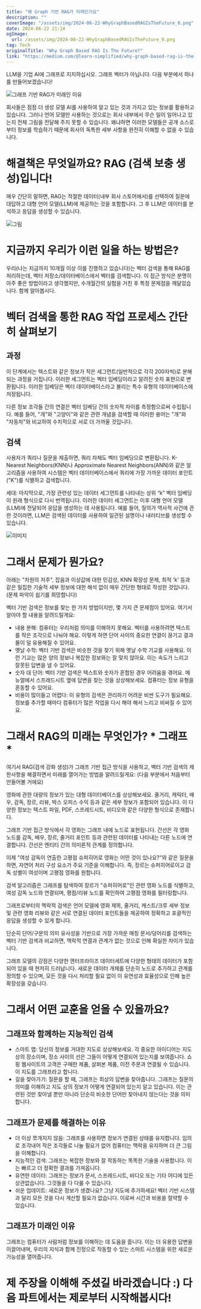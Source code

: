 ```yaml
---
title: "왜 Graph 기반 RAG가 미래인가요"
description: ""
coverImage: "/assets/img/2024-06-22-WhyGraphBasedRAGIsTheFuture_0.png"
date: 2024-06-22 21:14
ogImage: 
  url: /assets/img/2024-06-22-WhyGraphBasedRAGIsTheFuture_0.png
tag: Tech
originalTitle: "Why Graph Based RAG Is The Future?"
link: "https://medium.com/@learn-simplified/why-graph-based-rag-is-the-future-4a8b3ad3c68f"
---
```



LLM을 기업 AI에 그래프로 지지하십시오. 그래프 벡터가 아닙니다. 다음 부분에서 하나를 만들어보겠습니다!

![그래프 기반 RAG가 미래인 이유](/assets/img/2024-06-22-WhyGraphBasedRAGIsTheFuture_0.png)

회사들은 점점 더 생성 모델 AI를 사용하여 알고 있는 것과 가지고 있는 정보를 활용하고 있습니다. 그러나 언어 모델만 사용하는 것으로는 회사 내부에서 무슨 일이 일어나고 있는지 전체 그림을 전달해 주지 못할 수 있습니다. 왜냐하면 이러한 모델들은 공개 소스로부터 정보를 학습하기 때문에 회사의 독특한 세부 사항을 완전히 이해할 수 없을 수 있습니다.

# 해결책은 무엇일까요? RAG (검색 보충 생성)입니다!

<div class="content-ad"></div>

매우 간단히 말하면, RAG는 적절한 데이터(내부 회사 스토어에서)를 선택하여 질문에 대답하고 대형 언어 모델(LLM)에 제공하는 것을 포함합니다. 그 후 LLM은 데이터를 분석하고 응답을 생성할 수 있습니다.

![그림](/assets/img/2024-06-22-WhyGraphBasedRAGIsTheFuture_1.png)

# 지금까지 우리가 이런 일을 하는 방법은?

우리(나는 지금까지 10개월 이상 이를 진행하고 있습니다)는 벡터 검색을 통해 RAG를 처리하는데, 벡터 저장소/데이터베이스에서 벡터를 검색합니다. 이 접근 방식은 분명히 아주 좋은 방법이라고 생각했지만, 수개월간의 실험을 거친 후 특정 문제점을 깨달았습니다. 함께 알아봅시다.

<div class="content-ad"></div>

# 벡터 검색을 통한 RAG 작업 프로세스 간단히 살펴보기

## 과정
이 단계에서는 텍스트와 같은 정보가 작은 세그먼트(일반적으로 각각 200자씩)로 분해되는 과정을 거칩니다. 이러한 세그먼트는 벡터 임베딩이라고 알려진 숫자 표현으로 변환됩니다. 이러한 임베딩은 벡터 데이터베이스라고 불리는 특수 유형의 데이터베이스에 저장됩니다.

다른 정보 조각들 간의 연결은 벡터 임베딩 간의 숫자적 차이를 측정함으로써 수립됩니다. 예를 들어, "개"와 "고양이"와 같은 관련 개념을 검색할 때 이러한 용어는 "개"와 "자동차"와 비교하여 수치적으로 서로 더 가까울 것입니다.

## 검색
사용자가 쿼리나 질문을 제출하면, 쿼리 자체도 벡터 임베딩으로 변환됩니다. K-Nearest Neighbors(KNN)나 Approximate Nearest Neighbors(ANN)와 같은 알고리즘을 사용하여 시스템은 벡터 데이터베이스에서 쿼리에 가장 가까운 데이터 포인트("K")를 식별하고 검색합니다.

<div class="content-ad"></div>

세대: 마지막으로, 가장 관련성 있는 데이터 세그먼트를 나타내는 상위 “k” 벡터 임베딩이 원래 형식으로 다시 번역됩니다. 이러한 데이터 세그먼트는 이후 대형 언어 모델 (LLM)에 전달되어 응답을 생성하는 데 사용됩니다. 예를 들어, 질의가 역사적 사건에 관한 것이라면, LLM은 검색된 데이터를 사용하여 일관된 설명이나 내러티브를 생성할 수 있습니다.

![이미지](/assets/img/2024-06-22-WhyGraphBasedRAGIsTheFuture_2.png)

# 그래서 문제가 뭔가요?

아래는 "차원의 저주", 잡음과 이상값에 대한 민감성, KNN 확장성 문제, 최적 'k' 등과 같은 밀집한 기술적 세부 정보에 대한 해석 없이 매우 간단한 형태로 작성한 것입니다. (문제 파악이 쉽기를 희망합니다)

<div class="content-ad"></div>

벡터 기반 검색은 정보를 찾는 한 가지 방법이지만, 몇 가지 큰 문제점이 있어요. 여기서 알아야 할 내용을 알려드릴게요:

- 내용 분해: 컴퓨터는 우리처럼 의미를 이해하지 못해요. 벡터를 사용하려면 텍스트를 작은 조각으로 나눠야 해요. 이렇게 하면 단어 사이의 중요한 연결이 끊기고 결과물이 덜 유용해질 수 있어요.
- 옛날 수학: 벡터 기반 검색은 비슷한 것을 찾기 위해 옛날 수학 기교를 사용해요. 이런 기교는 많은 양의 정보나 복잡한 정보와는 잘 맞지 않아요. 이는 속도가 느리고 잘못된 답변을 낼 수 있어요.
- 숫자 대 단어: 벡터 기반 검색은 텍스트와 숫자가 혼합된 경우 어려움을 겪어요. 메뉴얼에서 스프레드시트 옆에 답변을 찾는 것을 상상해보세요. 컴퓨터는 정보 유형을 혼동할 수 있어요.
- 비용이 많이들고 어렵다: 이 유형의 검색은 관리하기 어려운 비싼 도구가 필요해요. 정보를 추가할 때마다 컴퓨터가 많은 작업을 다시 해야 해서 느리고 비싸질 수 있어요.

# 그래서 RAG의 미래는 무엇인가? * 그래프 *

여기서 RAG(검색 강화 생성)가 그래프 기반 접근 방식을 사용하고, 벡터 기반 검색의 제한사항을 해결하면서 미래를 열어가는 방법을 알려드릴게요: (다음 부분에서 처음부터 만들어볼 거에요)

<div class="content-ad"></div>

영화에 관한 대량의 정보가 있는 대형 데이터베이스를 상상해보세요. 줄거리, 캐릭터, 배우, 감독, 장르, 리뷰, 박스 오피스 수익 등과 같은 세부 정보가 포함되어 있습니다. 이 다양한 정보는 텍스트 파일, PDF, 스프레드시트, 비디오와 같은 다양한 형식으로 존재합니다.

그래프 기반 접근 방식에서 각 영화는 그래프 내에 노드로 표현됩니다. 간선은 각 영화 노드를 감독, 배우, 장르, 줄거리 포인트 등과 관련된 데이터를 나타내는 다른 노드에 연결합니다. 간선은 엔티티 간의 의미론적 관계를 정의합니다.

이제 "여성 감독이 연출한 고평점 슈퍼히어로 영화는 어떤 것이 있나요?"와 같은 질문을 하면, 자연어 처리 구성 요소가 주요 기준을 이해합니다. 즉, 장르는 슈퍼히어로이고 감독 성별이 여성이며 고평점 영화를 원합니다.

검색 알고리즘은 그래프를 탐색하여 장르가 "슈퍼히어로"인 관련 영화 노드를 식별하고, 여성 감독 노드와 연결되며, 평점/리뷰 노드를 확인하여 고평점 영화를 필터링합니다.

<div class="content-ad"></div>

그래프로부터의 맥락적 검색은 언어 모델에 영화 제목, 줄거리, 캐스트/크루 세부 정보 및 관련 영화 리뷰와 같은 서로 연결된 데이터 포인트들을 제공하여 정확하고 포괄적인 응답을 생성할 수 있게 합니다.

단순히 단어/구문의 의미 유사성을 기반으로 가장 가까운 매칭 문서/덩어리를 검색하는 벡터 기반 검색과 비교하면, 맥락적 연결과 관계가 없는 것으로 인해 확실한 차이가 있습니다.

그래프 모델의 강점은 다양한 엔터프라이즈 데이터세트에 다양한 형태의 데이터가 포함되어 있을 때 현저히 드러납니다. 새로운 데이터 개체를 단순히 노드로 추가하고 관계를 정의할 수 있으며, 모든 것을 다시 처리할 필요 없이 이 유연성과 효율성으로 인해 높은 확장성을 갖습니다.

# 그래서 어떤 교훈을 얻을 수 있을까요?

<div class="content-ad"></div>

## 그래프와 함께하는 지능적인 검색

- 스마트 맵: 당신의 정보를 거대한 지도로 상상해보세요. 각 중요한 아이디어는 지도상의 장소이며, 장소 사이의 선은 그들이 어떻게 연결되어 있는지를 보여줍니다. 쇼핑 웹사이트의 고객은 구매한 제품, 살펴본 제품, 이전 주문과 연결될 수 있습니다. 이 지도를 그래프라고 합니다.
- 길을 찾아가기: 질문을 할 때, 그래프는 최상의 답변을 찾아줍니다. 그래프는 질문의 의미를 이해하고 지도 상의 정보가 어떻게 연결되어 있는지 알고 있습니다. 이는 관련된 것만 찾아낼 뿐만 아니라 단순히 비슷한 단어만 찾아내지 않는다는 것을 의미합니다.

## 그래프가 문제를 해결하는 이유

- 더 이상 쪼개지지 않음: 그래프를 사용하면 정보가 연결된 상태를 유지합니다. 임의로 조각내어 작은 조각들로 나눌 필요가 없어 컴퓨터는 맥락을 유지하며 더 큰 그림을 이해합니다.
- 지능적인 검색: 그래프는 복잡한 정보와 잘 작동하는 똑똑한 기술을 사용합니다. 이는 빠르고 더 정확한 결과를 가져옵니다.
- 유연한 데이터: 그래프는 정보가 문서, 스프레드시트, 비디오 또는 기타 어디에 있든 상관없습니다. 그것들을 다 다룰 수 있습니다.
- 쉬운 업데이트: 새로운 정보가 생겼나요? 그냥 지도에 추가하세요! 벡터 기반 시스템과 달리 모든 것을 다시 계산할 필요가 없습니다. 이로써 시간과 비용을 절약할 수 있습니다.

<div class="content-ad"></div>

## 그래프가 미래인 이유

그래프는 컴퓨터가 사람처럼 정보를 이해하는 데 도움을 줍니다. 이는 더 유용한 답변을 이끌어내며, 우리의 지식과 함께 진정으로 작동할 수 있는 스마트 시스템을 위한 새로운 가능성을 열어줍니다.

# 제 주장을 이해해 주셨길 바라겠습니다 :) 다음 파트에서는 제로부터 시작해봅시다!